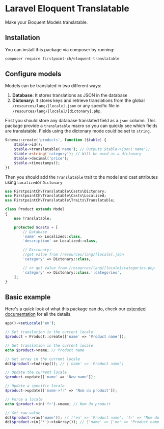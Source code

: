 # Laravel Eloquent Translatable

Make your Eloquent Models translatable.

## Installation

You can install this package via composer by running:

```bash
composer require firstpoint-ch/eloquent-translatable
```

## Configure models

Models can be translated in two different ways:

1. **Database:** It stores translations as JSON in the database
2. **Dictonary:** It stores keys and retrieve translations from the global ```/resources/lang/[locale].json``` or any specific file in ```/resources/lang/[locale]/[dictonary].php```.

First you should store any database translated field as a ```json``` column. This package provide a ```translatable``` macro so you can quickly see which fields are translatable. Fields using the dictonary mode could be set to ```string```.

```php
Schema::create('products', function ($table) {
    $table->id();
    $table->translatable('name'); // Outputs $table->json('name');
    $table->string('category'); // Will be used as a dictonary
    $table->decimal('price');
    $table->timestamps();
})
```

Then you should add the ```Translatable``` trait to the model and cast attributes using ```Localized```or ```Dictonary```

```php
use FirstpointCh\Translatable\Casts\Dictonary;
use FirstpointCh\Translatable\Casts\Localized;
use FirstpointCh\Translatable\Traits\Translatable;

class Product extends Model
{
    use Translatable;

    protected $casts = [
        // Database
        'name' => Localized::class,
        'description' => Localized::class,

        // Dictonary:
        //get value from /resources/lang/[locale].json
        'category' => Dictonary::class,

        // or get value from /resources/lang/[locale]/categories.php
        'category' => Dictonary::class.':categories',
    ];
}
```

## Basic example

Here's a quick look of what this package can do, check our [extended documentation](https://docs.firstpoint.ch/eloquent-translatable) for all the details.

```php
app()->setLocale('en');

// Set translation in the current locale
$product = Product::create(['name' => 'Product name']);

// Get translation in the current locale
echo $product->name; // Product name

// Get array in the current locale
dd($product->toArray()); // ['name' => 'Product name']

// Update the current locale
$product->update(['name' => 'New name']);

// Update a specific locale
$product->update(['name->fr' => 'Nom du produit']);

// Force a locale
echo $product->in('fr')->name; // Nom du produit

// Get raw value
dd($product->raw('name')); // ['en' => 'Product name', 'fr' => 'Nom du produit']
dd($product->in('*')->toArray()); // ['name' => ['en' => 'Product name', 'fr' => 'Nom du produit']]
```
